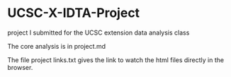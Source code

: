 UCSC-X-IDTA-Project
===================

project I submitted for the UCSC extension data analysis class

The core analysis is in project.md

The file project links.txt gives the link to watch the html files directly in the browser.
